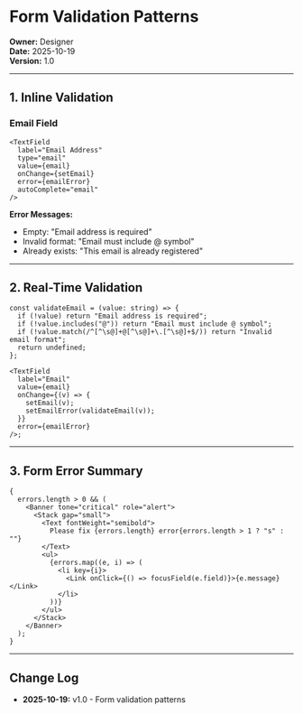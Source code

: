 # Form Validation Patterns

**Owner:** Designer  
**Date:** 2025-10-19  
**Version:** 1.0

---

## 1. Inline Validation

### Email Field

```tsx
<TextField
  label="Email Address"
  type="email"
  value={email}
  onChange={setEmail}
  error={emailError}
  autoComplete="email"
/>
```

**Error Messages:**

- Empty: "Email address is required"
- Invalid format: "Email must include @ symbol"
- Already exists: "This email is already registered"

---

## 2. Real-Time Validation

```tsx
const validateEmail = (value: string) => {
  if (!value) return "Email address is required";
  if (!value.includes("@")) return "Email must include @ symbol";
  if (!value.match(/^[^\s@]+@[^\s@]+\.[^\s@]+$/)) return "Invalid email format";
  return undefined;
};

<TextField
  label="Email"
  value={email}
  onChange={(v) => {
    setEmail(v);
    setEmailError(validateEmail(v));
  }}
  error={emailError}
/>;
```

---

## 3. Form Error Summary

```tsx
{
  errors.length > 0 && (
    <Banner tone="critical" role="alert">
      <Stack gap="small">
        <Text fontWeight="semibold">
          Please fix {errors.length} error{errors.length > 1 ? "s" : ""}
        </Text>
        <ul>
          {errors.map((e, i) => (
            <li key={i}>
              <Link onClick={() => focusField(e.field)}>{e.message}</Link>
            </li>
          ))}
        </ul>
      </Stack>
    </Banner>
  );
}
```

---

## Change Log

- **2025-10-19:** v1.0 - Form validation patterns
